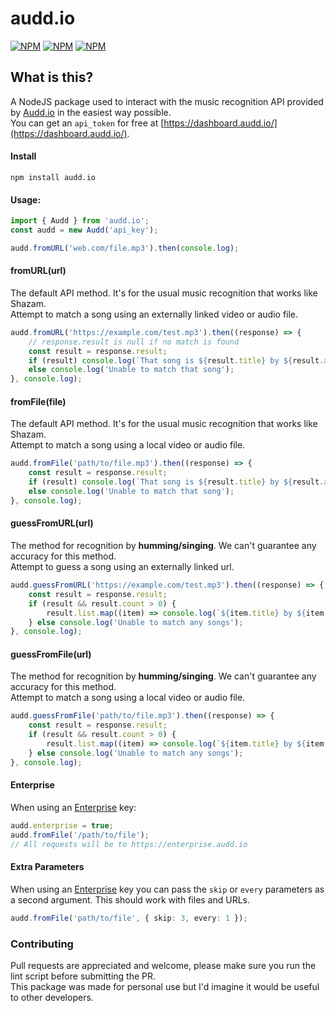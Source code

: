 # audd.io

[![NPM](https://img.shields.io/npm/v/audd.io)](https://www.npmjs.com/package/audd.io) [![NPM](https://img.shields.io/npm/dt/audd.io)](https://www.npmjs.com/package/audd.io) [![NPM](https://img.shields.io/npm/types/audd.io)](https://www.npmjs.com/package/audd.io)

## **What is this?**

A NodeJS package used to interact with the music recognition API provided by [Audd.io](https://docs.audd.io/) in the easiest way possible.  
You can get an `api_token` for free at [https://dashboard.audd.io/](https://dashboard.audd.io/).

#### Install

```
npm install audd.io
```

#### Usage:

```javascript
import { Audd } from 'audd.io';
const audd = new Audd('api_key');

audd.fromURL('web.com/file.mp3').then(console.log);
```

#### fromURL(url)

The default API method. It's for the usual music recognition that works like Shazam.  
Attempt to match a song using an externally linked video or audio file.

```javascript
audd.fromURL('https://example.com/test.mp3').then((response) => {
    // response.result is null if no match is found
    const result = response.result;
    if (result) console.log(`That song is ${result.title} by ${result.artist}`);
    else console.log('Unable to match that song');
}, console.log);
```

#### fromFile(file)

The default API method. It's for the usual music recognition that works like Shazam.  
Attempt to match a song using a local video or audio file.

```javascript
audd.fromFile('path/to/file.mp3').then((response) => {
    const result = response.result;
    if (result) console.log(`That song is ${result.title} by ${result.artist}`);
    else console.log('Unable to match that song');
}, console.log);
```

#### guessFromURL(url)

The method for recognition by **humming/singing**. We can't guarantee any accuracy for this method.  
Attempt to guess a song using an externally linked url.

```javascript
audd.guessFromURL('https://example.com/test.mp3').then((response) => {
    const result = response.result;
    if (result && result.count > 0) {
        result.list.map((item) => console.log(`${item.title} by ${item.artist} (score: ${item.score})`));
    } else console.log('Unable to match any songs');
}, console.log);
```

#### guessFromFile(url)

The method for recognition by **humming/singing**. We can't guarantee any accuracy for this method.  
Attempt to match a song using a local video or audio file.

```javascript
audd.guessFromFile('path/to/file.mp3').then((response) => {
    const result = response.result;
    if (result && result.count > 0) {
        result.list.map((item) => console.log(`${item.title} by ${item.artist} (score: ${item.score})`));
    } else console.log('Unable to match any songs');
}, console.log);
```

#### Enterprise

When using an [Enterprise](https://docs.audd.io/enterprise/) key:

```ts
audd.enterprise = true;
audd.fromFile('/path/to/file');
// All requests will be to https://enterprise.audd.io
```

#### Extra Parameters

When using an [Enterprise](https://docs.audd.io/enterprise/) key you can pass the `skip` or `every` parameters as a second argument. This should work with files and URLs.

```ts
audd.fromFile('path/to/file', { skip: 3, every: 1 });
```

### Contributing

Pull requests are appreciated and welcome, please make sure you run the lint script before submitting the PR.  
This package was made for personal use but I'd imagine it would be useful to other developers.
